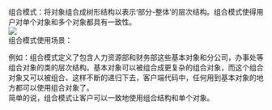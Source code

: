 组合模式：将对象组合成树形结构以表示‘部分-整体’的层次结构。组合模式使得用户对单个对象和多个对象都具有一致性。  
![](https://ws1.sinaimg.cn/large/006mOQRagy1fxls3mqmptj32261b2b29.jpg)  
组合模式使用场景：  

例如：组合模式定义了包含人力资源部和财务部这些基本对象和分公司，办事处等组合对象的类的层次结构。基本对象可以被组合成更复杂的组合对象，而这个组合对象又可以被组合、这样不断的递归下去，客户端代码中，任何用到基本对象的地方都可以使用组合对象了。  
简单的说，组合模式让客户可以一致地使用组合结构和单个对象。